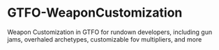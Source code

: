 # GTFO-WeaponCustomization
Weapon Customization in GTFO for rundown developers, including gun jams, overhaled archetypes, customizable fov multipliers, and more
